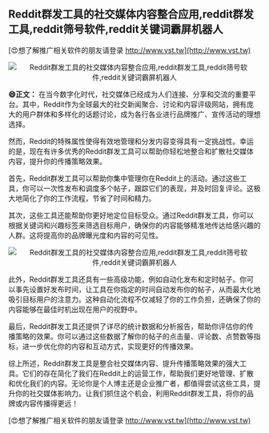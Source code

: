 ## **Reddit群发工具的社交媒体内容整合应用,reddit群发工具,reddit筛号软件,reddit关键词霸屏机器人**

[😍想了解推广相关软件的朋友请登录 http://www.vst.tw](http://www.vst.tw)

 <center><img src="https://vst.tw/MP4/tuiguang/png/2.png" alt="Reddit群发工具的社交媒体内容整合应用,reddit群发工具,reddit筛号软件,reddit关键词霸屏机器人"></center>

**😄正文：**
在当今数字化时代，社交媒体已经成为人们连接、分享和交流的重要平台。其中，Reddit作为全球最大的社交新闻聚合、讨论和内容评级网站，拥有庞大的用户群体和多样化的话题讨论，成为各行各业进行品牌推广、宣传活动的理想选择。

然而，Reddit的特殊属性使得有效地管理和分发内容变得具有一定挑战性。幸运的是，现在有许多优秀的Reddit群发工具可以帮助你轻松地整合和扩散社交媒体内容，提升你的传播策略效果。

首先，Reddit群发工具可以帮助你集中管理你在Reddit上的活动。通过这些工具，你可以一次性发布和调度多个帖子，跟踪它们的表现，并及时回复评论。这极大地简化了你的工作流程，节省了时间和精力。

其次，这些工具还能帮助你更好地定位目标受众。通过Reddit群发工具，你可以根据关键词和兴趣标签来筛选目标用户，确保你的内容能够精准地传达给感兴趣的人群。这将提高你的品牌曝光度和内容的可见性。

 <center><img src="https://vst.tw/MP4/tuiguang/png/6.png" alt="Reddit群发工具的社交媒体内容整合应用,reddit群发工具,reddit筛号软件,reddit关键词霸屏机器人"></center>

此外，Reddit群发工具还具有一些高级功能，例如自动化发布和定时帖子。你可以事先设置好发布时间，让工具在你指定的时间自动发布你的帖子，从而最大化地吸引目标用户的注意力。这种自动化流程不仅减轻了你的工作负担，还确保了你的内容能够在最佳时机出现在用户的视野中。

最后，Reddit群发工具还提供了详尽的统计数据和分析报告，帮助你评估你的传播策略的效果。你可以通过这些数据了解你的帖子的点击量、评论数、点赞数等指标，进一步优化你的内容和互动方式，实现更好的传播效果。

综上所述，Reddit群发工具是整合社交媒体内容、提升传播策略效果的强大工具。它们的存在简化了我们在Reddit上的运营工作，帮助我们更好地管理、扩散和优化我们的内容。无论你是个人博主还是企业推广者，都值得尝试这些工具，提升你的社交媒体影响力。让我们抓住这个机会，利用Reddit群发工具，将你的品牌或内容传播得更远！

[😍想了解推广相关软件的朋友请登录 http://www.vst.tw](http://www.vst.tw)



